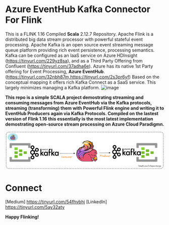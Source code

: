 # Azure EventHub Kafka Connector For Flink 
This is a FLINK 1.16 Compiled **Scala** 2.12.7 Repository. Apache Flink is a distributed big data stream processor with powerful stateful event processing. Apache Kafka is an open source event streaming message queue platform providing rich event persistence, processing semantics. Kafka can be configured as an IaaS service on Azure HDInsight (https://tinyurl.com/229yz8sa), and as a Third Party Offering from Confluent (https://tinyurl.com/37adha6e). Azure has its native 1st Party offering for Event Processing, **Azure EventHub**. (https://tinyurl.com/32nbh87m,https://tinyurl.com/2s3pr6yf)
Based on the conceptual mapping it offers rich Kafka Connect as a SaaS service. This largely minimizes managing a Kafka platform. 
![image](https://user-images.githubusercontent.com/41631964/210156734-0876a0a7-39ae-4277-b9d8-677185d3d1a3.png)

**This repo is a simple SCALA project demostrating streaming and consuming messages from Azure EventHub via the Kafka protocols, streaming (transforming) them with Powerful Flink engine and writing it to EventHub Producers again via Kafka Protocols. Compiled on the lastest version of Flink 1.16 this essentially is the most latest implementation demostrating open-source stream processing on Azure Cloud Paradigmn.**

![alt text](https://github.com/keshavksingh/flink-azure-eventhub-kafka-connector/blob/main/Azure-Flink-Kafka-Connector.png?raw=true)

# Connect 
[Medium] https://tinyurl.com/54fhvbhj
[LinkedIn] https://tinyurl.com/5ay32aty

**Happy Flinking!**

